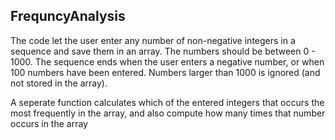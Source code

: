 ## FrequncyAnalysis

The code let the user enter any number of non-negative integers in a sequence and save them in an array. The numbers should be between 0 - 1000. 
The sequence ends when the user enters a negative number, or when 100 numbers have been entered. 
Numbers larger than 1000 is ignored (and not stored in the array).

A seperate function calculates which of the entered integers that occurs the most frequently in the array, and also compute how many times that number occurs in the array


